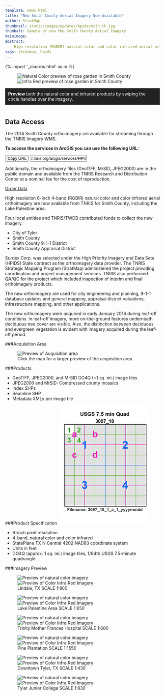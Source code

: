 ```yaml
---
template: news.html
title: "New Smith County Aerial Imagery Now Available"
author: StratMap
thumbnail: static/images/updates/hpidssmith_th.jpg
thumbalt: Sample of new the Smith County Aerial Imagery
mainimage:
abstract:
    High resolution (RGBIR) natural color and color infrared aerial orthoimagery are now available from TNRIS for Smith County, and Lake Palestine area.
tags: stratmap, hpids
---
```


{% import '_macros.html' as m %}


<figure>
<div id="imageCompare1" class='twentytwenty-container natural-color-infrared'>
  <img class="img-responsive" src="{{m.link('static/images/updates/smith-imagery/rosegarden_nc.jpg')}}" alt="Natural Color preview of rose garden in Smith County">
  <img class="img-responsive" src="{{m.link('static/images/updates/smith-imagery/rosegarden_cir.jpg')}}" alt="Infra Red preview of rose garden in Smith County">
</div>
</figure>

<p style="background: #222222; color: white; padding: 10px;"><strong>Preview</strong> both the natural color and infrared products by swiping the circle handles over the imagery.</p>


<div class="dataBox" style="float:right;">
<h2>Data Access</h2>
<p>The 2014 Smith County orthoimagery are available for streaming through the TNRIS Imagery WMS.</p>
<p><strong>To access the services in ArcGIS you can use the following URL:</strong></p>

<div class="input-group copy-url-container">
  <span class="input-group-btn">
    <button class="btn btn-tnris copy-url-btn" type="button">
      <i class="fa fa-clipboard"></i> Copy URL
    </button>
  </span>
  <input class="wms-url copy-url-input form-control" type="text" readonly value="r.tnris.org/arcgis/services/HPIDS/HPIDS_Smith_2014_NC/ImageServer/WMSServer">
</div>
<p>Additionally, the orthoimagery files (GeoTIFF, MrSID, JPEG2000) are in the public domain and available from the TNRIS Research and Distribution Center at a nominal fee for the cost of reproduction.</p>
<p> <a href="{{ m.link('order-data') }}"  class="btn btn-tnris btn-lg">Order Data</a></p>
</div>

High resolution 6-inch 4-band (RGBIR) natural color and color infrared aerial orthoimagery are now available from TNRIS for Smith County, including the Lake Palestine area.

Four local entities and TNRIS/TWDB contributed funds to collect the new imagery.
* City of Tyler
* Smith County
* Smith County 9-1-1 District
* Smith County Appraisal District

Surdex Corp. was selected under the High Priority Imagery and Data Sets (HPIDS) State contract as the orthoimagery data provider. The TNRIS Strategic Mapping Program (StratMap) administered the project providing coordination and project management services. TNRIS also performed QA/QC for the project which included inspection of interim and final orthoimagery products.

The new orthoimagery are used for city engineering and planning, 9-1-1 database updates and general mapping, appraisal district valuations, infrastructure mapping, and other applications.

The new orthoimagery were acquired in early January 2014 during leaf-off conditions. In leaf-off imagery, more on-the-ground features underneath deciduous tree cover are visible. Also, the distinction between deciduous and evergreen vegetation is evident with imagery acquired during the leaf-off period.

###Acquisition Area

<figure>
<img class="smithpreview  img-responsive" src="{{m.link('static/images/updates/smith-imagery/2014_Smith_Ortho_Acquisition_sm.jpg')}}" alt="Preview of Acquisition area">
<figcaption>Click the map for a larger preview of the acquisition area.</figcaption>
</figure>

###Products

* GeoTIFF, JPEG2000, and MrSID DO4Q (~1 sq. mi.) image tiles
* JPEG2000 and MrSID: Compressed county mosaics
* Index SHPs
* Seamline SHP
* Metadata XMLs per image tile

###Product Specification
![USGS Quarter Quad Breakdown](static/images/updates/smith-imagery/usgs_quad.jpg)
* 6-inch pixel resolution
* 4-band, natural color and color infrared
* StatePlane TX N Central 4202 NAD83 coordinate system
* Units in feet
* DO4Q (approx. 1 sq. mi.) image tiles, 1/64th USGS 7.5-minute quadrangle


###Imagery Preview

<figure>
<div id="imageCompare2" class='twentytwenty-container natural-color-infrared'>
  <img src="{{m.link('static/images/updates/smith-imagery/lindalesmith_nc.jpg')}}" alt="Preview of natural color imagery">
  <img src="{{m.link('static/images/updates/smith-imagery/lindalesmith_cir.jpg')}}" alt="Preview of Color Infra Red Imagery">
</div>
<figcaption>Lindale, TX  SCALE 1:900</figcaption>
</figure>
<figure>
<div id="imageCompare3" class='twentytwenty-container natural-color-infrared'>
  <img src="{{m.link('static/images/updates/smith-imagery/lakepalestine_nc.jpg')}}" alt="Preview of natural color imagery">
  <img src="{{m.link('static/images/updates/smith-imagery/lakepalestine_cir.jpg')}}" alt="Preview of Color Infra Red Imagery">
</div>
<figcaption>Lake Palestine Area  SCALE 1:650</figcaption>
</figure>
<figure>
<div id="imageCompare4" class='twentytwenty-container natural-color-infrared'>
  <img src="{{m.link('static/images/updates/smith-imagery/motherfrances_nc.jpg')}}" alt="Preview of natural color imagery">
  <img src="{{m.link('static/images/updates/smith-imagery/motherfrances_cir.jpg')}}" alt="Preview of Color Infra Red Imagery">
</div>
<figcaption>Trinity Mother Frances Hospital  SCALE 1:600</figcaption>
</figure>
<figure>
<div id="imageCompare5" class='twentytwenty-container natural-color-infrared'>
  <img src="{{m.link('static/images/updates/smith-imagery/pineplantation_nc.jpg')}}" alt="Preview of natural color imagery">
  <img src="{{m.link('static/images/updates/smith-imagery/pineplantation_cir.jpg')}}" alt="Preview of Color Infra Red Imagery">
</div>
<figcaption>Pine Plantation  SCALE 1:1550</figcaption>
</figure>
<figure>
<div id="imageCompare6" class='twentytwenty-container natural-color-infrared'>
  <img src="{{m.link('static/images/updates/smith-imagery/downtown1_Smith_nc.jpg')}}" alt="Preview of natural color imagery">
  <img src="{{m.link('static/images/updates/smith-imagery/downtown1_Smith_cir.jpg')}}" alt="Preview of Color Infra Red Imagery">
</div>
<figcaption>Downtown Tyler, TX  SCALE 1:430</figcaption>
</figure>
<figure>
<div id="imageCompare7" class='twentytwenty-container natural-color-infrared'>
  <img src="{{m.link('static/images/updates/smith-imagery/tjc_nc.jpg')}}" alt="Preview of natural color imagery">
  <img src="{{m.link('static/images/updates/smith-imagery/tjc_cir.jpg')}}" alt="Preview of Color Infra Red Imagery">
</div>
<figcaption>Tyler Junior College  SCALE 1:830</figcaption>
</figure>

